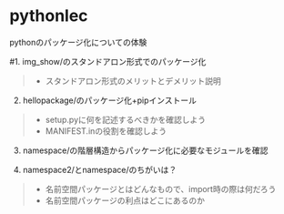 # pythonlec

pythonのパッケージ化についての体験

#1. img_show/のスタンドアロン形式でのパッケージ化
>- スタンドアロン形式のメリットとデメリット説明

2. hellopackage/のパッケージ化+pipインストール
>- setup.pyに何を記述するべきかを確認しよう
>- MANIFEST.inの役割を確認しよう
  
3. namespace/の階層構造からパッケージ化に必要なモジュールを確認


4. namespace2/とnamespace/のちがいは？
>- 名前空間パッケージとはどんなもので、import時の際は何だろう
>- 名前空間パッケージの利点はどこにあるのか
  
  

